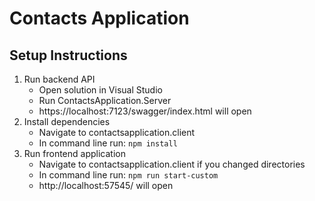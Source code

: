 # Contacts Application

## Setup Instructions
1. Run backend API
   - Open solution in Visual Studio
   - Run ContactsApplication.Server
   - https://localhost:7123/swagger/index.html will open
2. Install dependencies
   - Navigate to contactsapplication.client
   - In command line run: `npm install`
3. Run frontend application
   - Navigate to contactsapplication.client if you changed directories
   - In command line run: `npm run start-custom`
   - http://localhost:57545/ will open
